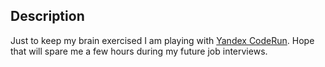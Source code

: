 ## Description

Just to keep my brain exercised I am playing with [Yandex CodeRun](https://coderun.yandex.ru). 
Hope that will spare me a few hours during my future job interviews.
